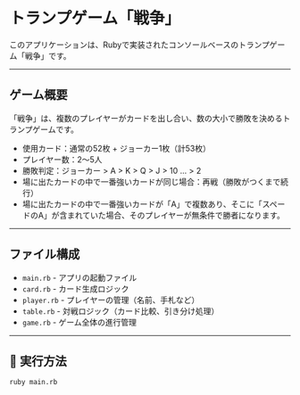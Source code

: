 # トランプゲーム「戦争」

このアプリケーションは、Rubyで実装されたコンソールベースのトランプゲーム「戦争」です。

---

##  ゲーム概要

「戦争」は、複数のプレイヤーがカードを出し合い、数の大小で勝敗を決めるトランプゲームです。

- 使用カード：通常の52枚 + ジョーカー1枚（計53枚）
- プレイヤー数：2〜5人
- 勝敗判定：ジョーカー > A > K > Q > J > 10 ... > 2
- 場に出たカードの中で一番強いカードが同じ場合：再戦（勝敗がつくまで続行）
- 場に出たカードの中で一番強いカードが「A」で複数あり、そこに「スペードのA」が含まれていた場合、そのプレイヤーが無条件で勝者になります。

---

##  ファイル構成

- `main.rb` - アプリの起動ファイル
- `card.rb` - カード生成ロジック
- `player.rb` - プレイヤーの管理（名前、手札など）
- `table.rb` - 対戦ロジック（カード比較、引き分け処理）
- `game.rb` - ゲーム全体の進行管理
---

## 🚀 実行方法

```bash
ruby main.rb
```
